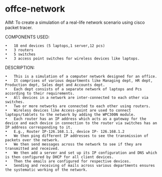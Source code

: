 # offce-network
AIM: To create a simulation of a real-life network scenario using cisco packet tracer.

COMPONENTS USED:

	•	18 end devices (5 laptops,1 server,12 pcs)
	•	3 routers
	•	5 switches
	•	3 access point switches for wireless devices like laptops.

DESCRIPTION:

	•	This is a simulation of a computer network designed for an office.
	•	It comprises of various departments like Managing dept, HR dept, Production dept, Sales dept and Accounts dept.
	•	Each dept consists of a separate network of laptops and Pcs according to their requirements.
	•	All devices in a network are inter-connected to each other via switches.
	•	Two or more networks are connected to each other using routers.
	•	Wireless devices like Access-point are used to connect laptops/tablets to the network by adding the WPC300N module.
	•	Each router has an IP address which acts as a gateway for the device and each device in connection to the router via switches has an IP address corresponding to it.
	•	E.g., Router IP-126.168.1.1, device IP- 126.168.1.2
	•	We then ping different IP addresses to see the transmission of packets over the network.
	•	We then send messages across the network to see if they are transmitted and received.
	•	We then add a server and set up its IP configuration and DNS which is then configured by DHCP for all client devices.
	•	Then the emails are configured for respective devices.
	•	Sending and receiving of mails across various departments ensures the systematic working of the network.
